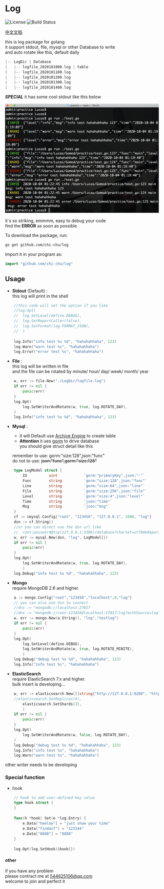 # Log  
![License](https://img.shields.io/:license-apache-blue.svg)  ![Build Status](https://travis-ci.org/chi-chu/log.svg?branch=master)

[中文文档](./README_CN.md)

this is log package for golang  
it support stdout, file, mysql or other Database to write  
and auto rotate like this, default daily
```go
|-- LogDir | Database  
|   |-- logfile_2020101000.log | table
|   |-- logfile_2020101100.log
|   |-- logfile_2020101200.log
|   |-- logfile_2020101300.log 
|   |-- logfile_2020101400.log
```
**_SPECIAL_** it has some cool stdout like this below 

![Image text](example.png)  

it`s so striking, emmmm, easy to debug your code  
find the **ERROR** as soon as possible

To download the package, run:
```bash
go get github.com/chi-chu/log
```
Import it in your program as:
```go
import "github.com/chi-chu/log"
```

## Usage
- **Stdout** (Default) :  
this log will print in the shell
```go
    //this code will set the option if you like
    //log.Opt(
    //  log.SetLevel(define.DEBUG),
    //  log.SetReportCaller(false),
    //  log.SetFormat(log.FORMAT_JSON),
    //  )

    log.Info("info test %s %d", "hahahahhaha", 123)
    log.Warn("warn test %s", "hahahahhaha")
    log.Error("error test %s", "hahahahhaha")
```

- **File**  :  
this log will be written in file  
and the file can be rotated by minute/ hour/ day/ week/ month/ year 
```go
    w, err := file.New("./LogDir/logfile.log")
    if err != nil {
        panic(err)
    }
    log.Opt(
        log.SetWriterAndRotate(w, true, log.ROTATE_DAY),
    )
    log.Info("info test %s %d", "hahahahhaha", 123)
```

- **Mysql** :  
    - it will Default use [Archive Engine](https://dev.mysql.com/doc/index-archive.html) to create table
    - **__Attention__** it ues [gorm](https://github.com/go-gorm/gorm) to drive database  
    you should give struct detail like this 
    
    remember to use: gorm:"size:128",json:"func"   
    do not to use: ~~json:"func",gorm:"size:128"~~
```go
    type LogModel struct {
    	ID        	uint            `gorm:"primaryKey",json:"-"`
    	Func		string          `gorm:"size:128",json:"func"`
    	Line		string          `gorm:"size:64",json:"line"`
    	File		string          `gorm:"size:256",json:"file"`
    	Level		string          `gorm:"size:4",json:"level"`
    	Time		string          `json:"time"`
    	Msg	        string          `json:"msg"`
    }
    cf := &mysql.Config{"root", "123456", "127.0.0.1", 3306, "log"}
    dsn := cf.String()
    //or you can direct use the dsn url like
    //  root:password@tcp(127.0.0.1:3306)/database?charset=utf8mb4&parseTime=True&loc=Local
    w, err := mysql.New(dsn, "log", LogModel{})
    if err != nil {
        panic(err)
    }
    log.Opt(
        log.SetWriterAndRotate(w, true, log.ROTATE_DAY),
        )
    log.Debug("info test %s %d", "hahahahhaha", 123)
```

- **Mongo**  
require MongoDB 2.6 and higher.
```go
    a := mongo.Config{"root","123456","localhost",0,"log"}
    // you can also use dsn to connect
    //dns := "mongodb://localhost:27017
   	//dns := "mongodb://root:123456@localhost:27017/log?authSource=log"
   	w, err := mongo.New(a.String(), "log","testlog")
   	if err != nil {
   		panic(err)
   	}
   	log.Opt(
   		log.SetLevel(define.DEBUG),
   		log.SetWriterAndRotate(w, true, log.ROTATE_MINITE),
   		)
   	log.Debug("debug test %s %d", "hahahahhaha", 123)
   	log.Info("info test %s", "hahahahhaha")
```

- **ElasticSearch**  
require ElasticSearch 7.x and higher.  
bulk insert is  developing...
```go
    w, err := elasticsearch.New([]string{"http://127.0.0.1:9200", "http://127.0.0.2:9200"}, "log", 
    //elasticsearch.SetReplicas(4),
        elasticsearch.SetShards(3),
        )
    if err != nil {
        panic(err)
    }
    log.Opt(
        log.SetWriterAndRotate(w, false, log.ROTATE_DAY),
    )
    log.Debug("debug test %s %d", "hahahahhaha", 123)
    log.Info("info test %s", "hahahahhaha")
    log.Warn("warn test %s", "hahahahhaha")
```
other writer needs to be developing  
  
  
  

### Special function
- hook
```go
    // hook to add user-defined key value
    type hook struct {
    }

    func(h *hook) Set(e *log.Entry) {
    	e.Data["heelow"] = "just show your time"
    	e.Data["findasf"] = "123144"
    	e.Data["8888"] = "8888"
    }

    log.Opt(log.SetHook(&hook{})
```

#### other 
if you have any problem  
please contract me at  544625106@qq.com  
welcome to join and perfect it